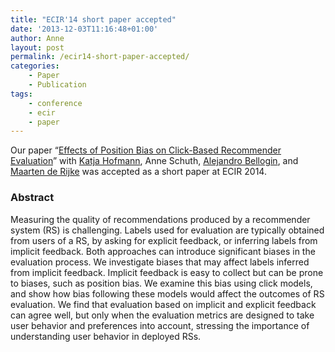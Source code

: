 ```yaml
---
title: "ECIR'14 short paper accepted"
date: '2013-12-03T11:16:48+01:00'
author: Anne
layout: post
permalink: /ecir14-short-paper-accepted/
categories:
    - Paper
    - Publication
tags:
    - conference
    - ecir
    - paper
---
```


Our
paper “[Effects of Position Bias on Click-Based Recommender Evaluation](/publications/hofmann2014)”
with [Katja Hofmann](http://katja-hofmann.de), Anne Schuth, [Alejandro Bellogin](http://ir.ii.uam.es/~alejandro/),
and [Maarten de Rijke](http://staff.science.uva.nl/~mdr/) was accepted as a short paper at ECIR 2014.

### Abstract

Measuring the quality of recommendations produced by a recommender system (RS) is challenging. Labels used for
evaluation are typically obtained from users of a RS, by asking for explicit feedback, or inferring labels from implicit
feedback. Both approaches can introduce significant biases in the evaluation process. We investigate biases that may
affect labels inferred from implicit feedback. Implicit feedback is easy to collect but can be prone to biases, such as
position bias. We examine this bias using click models, and show how bias following these models would affect the
outcomes of RS evaluation. We find that evaluation based on implicit and explicit feedback can agree well, but only when
the evaluation metrics are designed to take user behavior and preferences into account, stressing the importance of
understanding user behavior in deployed RSs.

